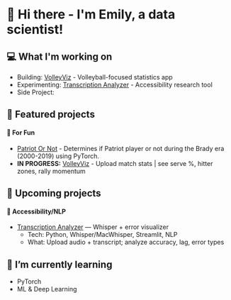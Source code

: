# 👋 Hi there - I'm Emily, a data scientist!
## 💻 What I'm working on
- Building: [VolleyViz](https://github.com/drblitx/volley-viz) - Volleyball-focused statistics app
- Experimenting: [Transcription Analyzer](https://github.com/drblitx/transcription-analyzer) - Accessibility research tool
- Side Project:

## 🔭 Featured projects
#### 🙌 For Fun
- [Patriot Or Not](https://github.com/drblitx/patriot-or-not) - Determines if Patriot player or not during the Brady era (2000-2019) using PyTorch.
- **IN PROGRESS:** [VolleyViz]() - Upload match stats | see serve %, hitter zones, rally momentum  

## 🎯 Upcoming projects
#### 🧠 Accessibility/NLP
- [Transcription Analyzer](https://github.com/drblitx/transcription-analyzer) — Whisper + error visualizer
    - Tech: Python, Whisper/MacWhisper, Streamlit, NLP  
    - What: Upload audio + transcript; analyze accuracy, lag, error types

## 🌱 I’m currently learning
- PyTorch
- ML & Deep Learning

<!--
**drblitx/drblitx** is a ✨ _special_ ✨ repository because its `README.md` (this file) appears on your GitHub profile.

Here are some ideas to get you started:

- 🔭 I’m currently working on ...
- 🌱 I’m currently learning ...
- 👯 I’m looking to collaborate on ...
- 🤔 I’m looking for help with ...
- 💬 Ask me about ...
- 📫 How to reach me: ...
- 😄 Pronouns: ...
- ⚡ Fun fact: ...
-->
